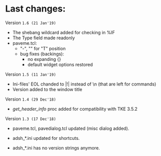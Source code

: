 # Last changes:


Version `1.6 (21 Jan'19)`

  - The shebang wildcard added for checking in %IF
  - The Type field made readonly
  - paveme.tcl:
    - "-", "" for "T" position
    - bug fixes (backings):
      - no expanding \{\}
      - default widget options restored


Version `1.5 (11 Jan'19)`

  - Ini-files' EOL chanded to |!| instead of \\n (that are left for commands)
  - Version added to the window title


Version `1.4 (29 Dec'18)`

  - *get_header_info* proc added for compatibility with TKE 3.5.2


Version `1.3 (17 Dec'18)`

  - paveme.tcl, pavedialog.tcl updated (misc dialog added).

  - adsh_*.ini updated for shortcuts.

  - adsh_*.ini has no version strings anymore.

